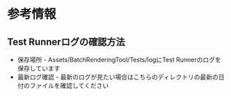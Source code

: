 # 参考情報

## Test Runnerログの確認方法
- 保存場所 - Assets/BatchRenderingTool/Tests/logにTest Runnerのログを保存しています
- 最新ログ確認 - 最新のログが見たい場合はこちらのディレクトリの最新の日付のファイルを確認してください
